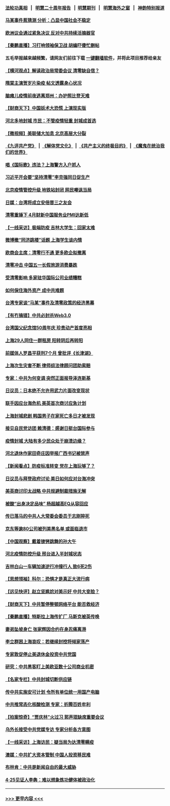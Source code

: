 #### [法轮功真相](https://github.com/gfw-breaker/truth/blob/master/README.md?t=0) &nbsp;&nbsp;|&nbsp;&nbsp; [明慧二十周年报告](https://github.com/gfw-breaker/mh-reports/blob/master/README.md?t=0) &nbsp;&nbsp;|&nbsp;&nbsp;[明慧期刊](https://github.com/gfw-breaker/mh-qikan) &nbsp;&nbsp;|&nbsp;&nbsp; [明慧海外之窗](https://github.com/gfw-breaker/mh-news/blob/master/README.md?t=0) &nbsp;&nbsp;|&nbsp;&nbsp; [神韵特别报道](https://github.com/gfw-breaker/mh-news/blob/master/shenyun.md?t=0)
#### [马某事件惹猜测 分析：凸显中国社会不稳定](../pages/nsc413/n13728190.md?t=05061051) 
#### [欧洲议会通过紧急决议 反对中共持续活摘器官](../pages/nsc413/n13728211.md?t=05061051) 
#### [【秦鹏直播】习打响领袖保卫战 胡编吓傻忙删帖](../pages/nsc413/n13728243.md?t=05061051) 
#### 五毛举报越来越频繁，请网友们前往下载 [一键翻墙软件](https://github.com/gfw-breaker/ssr-accounts)，并将此项目推荐给亲友
#### [【横河观点】解读政治局常委会议 清零缺自信？](../pages/nsc413/n13728250.md?t=05061051) 
#### [隋棠主演贺岁片染疫 帖文透露身心状况](../pages/nsc413/n13728065.md?t=05061051) 
#### [脑瘫儿疫情前夜逃离郑州：办护照比登天难](../pages/nsc413/n13728232.md?t=05061051) 
#### [【财商天下】中国妖术大恐慌 上演现实版](../pages/nsc413/n13728067.md?t=05061051) 
#### [河北多地封城 市民：不管疫情轻重 封城成首选](../pages/nsc413/n13728203.md?t=05061051) 
#### [【微视频】美联储大加息 北京高层大分裂](../pages/nsc413/n13727958.md?t=05061051) 
#### [《九评共产党》](https://github.com/begood0513/9ping.md/blob/master/README.md) &nbsp;|&nbsp; [《解体党文化》](../../../../jtdwh.md/blob/master/README.md)  &nbsp;|&nbsp; [《共产主义的终极目的》](../../../../gczydzjmd.md/blob/master/README.md) &nbsp;|&nbsp; [《魔鬼在统治我们的世界》](../../../../mgztzwmdsj.md/blob/master/README.md) 
#### [唱《国际歌》违法？上海警方入户抓人](../pages/nsc413/n13728139.md?t=05061051) 
#### [习近平开会要“坚持清零”李克强同日促生产](../pages/nsc413/n13727950.md?t=05061051) 
#### [北京疫情管控升级 地铁站封闭 网民嘲讽当局](../pages/nsc413/n13727925.md?t=05061051) 
#### [日媒：台湾将成立安倍晋三之友会](../pages/nsc413/n13728009.md?t=05061051) 
#### [清零重锤下 4月财新中国服务业PMI达新低](../pages/nsc413/n13728010.md?t=05061051) 
#### [【一线采访】极端防疫 吉林大学生：回家太难](../pages/nsc413/n13727730.md?t=05061051) 
#### [微博撤“同济跳楼”话题 上海学生谈内情](../pages/nsc413/n13727649.md?t=05061051) 
#### [欧商会主席：清零行不通 更多欧企拟撤离](../pages/nsc413/n13727803.md?t=05061051) 
#### [清零冲击 中国五一长假旅游消费暴跌](../pages/nsc413/n13727808.md?t=05061051) 
#### [受清零影响 多家驻华国际公司业绩糟糕](../pages/nsc413/n13727917.md?t=05061051) 
#### [如何保住海外资产 成中共难题](../pages/nsc413/n13727963.md?t=05061051) 
#### [台湾专家谈“马某”事件及清零政策的经济黑幕](../pages/nsc413/n13727890.md?t=05061051) 
#### [【有冇搞错】中共必封杀Web3.0](../pages/nsc413/n13727399.md?t=05061051) 
#### [台湾国父纪念馆50周年庆 珍贵动产首度亮相](../pages/nsc413/n13727751.md?t=05061051) 
#### [上海29人同住一群租房 阳转阴后再转阳](../pages/nsc413/n13727639.md?t=05061051) 
#### [前媒体人罗昌平获刑7个月 曾批评《长津湖》](../pages/nsc413/n13727731.md?t=05061051) 
#### [上海次生灾害不断 律师组法律顾问团助索赔](../pages/nsc413/n13727729.md?t=05061051) 
#### [专家：中共为何变调 突然正面报导泽连斯基](../pages/nsc413/n13727713.md?t=05061051) 
#### [日议员：日本绝不允许用武力片面改变现状](../pages/nsc413/n13727721.md?t=05061051) 
#### [联手因应台海危机 美英首次商讨应急计划](../pages/nsc413/n13727635.md?t=05061051) 
#### [上海封城悲剧 韩国男子在家死亡多日才被发现](../pages/nsc413/n13727615.md?t=05061051) 
#### [接见自民党访团 赖清德：感谢日挺台国际参与](../pages/nsc413/n13727571.md?t=05061051) 
#### [疫情封城 大陆有多少民众处于崩溃边缘？](../pages/nsc413/n13727503.md?t=05061051) 
#### [河北退休作家田奇庄因举报广西书记被禁声](../pages/nsc413/n13727634.md?t=05061051) 
#### [【新闻看点】防疫标准转变 党在上海玩够了？](../pages/nsc413/n13727183.md?t=05061051) 
#### [日议员与拜登政府讨论 美日如何应对台海冲突](../pages/nsc413/n13727470.md?t=05061051) 
#### [美英商讨印太战略 中共规避制裁措施无解](../pages/nsc413/n13727536.md?t=05061051) 
#### [被酸“出身决定品味” 杨超越高EQ从容回应](../pages/nsc413/n13727357.md?t=05061051) 
#### [传已落马的中共人大常委会委员于志刚猝死](../pages/nsc413/n13727504.md?t=05061051) 
#### [京东等逾80公司被列美黑名单 或面临退市](../pages/nsc413/n13727449.md?t=05061051) 
#### [【中国观察】戴着镣铐跳舞的孙大午](../pages/nsc413/n13726379.md?t=05061051) 
#### [河北疫情防控升级 邢台进入半封城状态](../pages/nsc413/n13727351.md?t=05061051) 
#### [吉林白山一车辆加速逆行冲撞行人 致6死2伤](../pages/nsc413/n13727430.md?t=05061051) 
#### [【思想领袖】科尔：恐惧才是真正大流行病](../pages/nsc413/n13723614.md?t=05061051) 
#### [【远见快评】赵立坚尴尬对美示好 中共大变脸？](../pages/nsc413/n13727354.md?t=05061051) 
#### [【财商天下】中共暂停整顿网络平台 能否救经济](../pages/nsc413/n13727297.md?t=05061051) 
#### [【秦鹏直播】特斯拉上海传扩厂 马斯克被英传唤](../pages/nsc413/n13727348.md?t=05061051) 
#### [妻弟坠坡身亡 张家辉因合约在身忍痛离港](../pages/nsc413/n13727305.md?t=05061051) 
#### [李立群困上海哀叹：若继续封控将倾家荡产](../pages/nsc413/n13727269.md?t=05061051) 
#### [专家敦促停止美退休金投资中共党国](../pages/nsc413/n13727289.md?t=05061051) 
#### [研究：中共黑客盯上美欧亚数十公司商业机密](../pages/nsc413/n13727250.md?t=05061051) 
#### [【名家专栏】中共封城切断供应链](../pages/nsc413/n13726949.md?t=05061051) 
#### [传中共实施安可计划 令所有单位统一用国产电脑](../pages/nsc413/n13727288.md?t=05061051) 
#### [中共推常态化核酸检测 专家：折腾百姓牟利](../pages/nsc413/n13727249.md?t=05061051) 
#### [【拍案惊奇】“贾庆林”火过习 郭声琨缺席重要会议](../pages/nsc413/n13727103.md?t=05061051) 
#### [乌外长接受中共党媒专访 专家分析各方意图](../pages/nsc413/n13727156.md?t=05061051) 
#### [【一线采访】上海访民：疑当局为达清零瞒疫](../pages/nsc413/n13727136.md?t=05061051) 
#### [澳媒：中共扩大资本管制 中国人投资移民难](../pages/nsc413/n13727233.md?t=05061051) 
#### [布林肯：中共是新闻自由的最大威胁](../pages/nsc413/n13727223.md?t=05061051) 
#### [4‧25见证人李犇：难以想象炼功健体被政治化](../pages/nsc413/n13726951.md?t=05061051) 

----
#### [ >>> 更早内容 <<< ](../indexes/nsc413-earlier.md)
